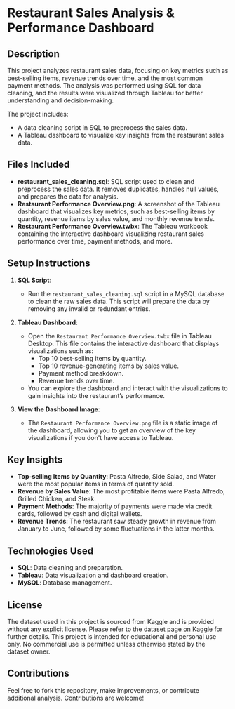 # Restaurant Sales Analysis & Performance Dashboard

## Description
This project analyzes restaurant sales data, focusing on key metrics such as best-selling items, revenue trends over time, and the most common payment methods. The analysis was performed using SQL for data cleaning, and the results were visualized through Tableau for better understanding and decision-making.

The project includes:
- A data cleaning script in SQL to preprocess the sales data.
- A Tableau dashboard to visualize key insights from the restaurant sales data.

## Files Included
- **restaurant_sales_cleaning.sql**: SQL script used to clean and preprocess the sales data. It removes duplicates, handles null values, and prepares the data for analysis.
- **Restaurant Performance Overview.png**: A screenshot of the Tableau dashboard that visualizes key metrics, such as best-selling items by quantity, revenue items by sales value, and monthly revenue trends.
- **Restaurant Performance Overview.twbx**: The Tableau workbook containing the interactive dashboard visualizing restaurant sales performance over time, payment methods, and more.

## Setup Instructions
1. **SQL Script**:
   - Run the `restaurant_sales_cleaning.sql` script in a MySQL database to clean the raw sales data. This script will prepare the data by removing any invalid or redundant entries.
   
2. **Tableau Dashboard**:
   - Open the `Restaurant Performance Overview.twbx` file in Tableau Desktop. This file contains the interactive dashboard that displays visualizations such as:
     - Top 10 best-selling items by quantity.
     - Top 10 revenue-generating items by sales value.
     - Payment method breakdown.
     - Revenue trends over time.
   - You can explore the dashboard and interact with the visualizations to gain insights into the restaurant’s performance.

3. **View the Dashboard Image**:
   - The `Restaurant Performance Overview.png` file is a static image of the dashboard, allowing you to get an overview of the key visualizations if you don't have access to Tableau.

## Key Insights
- **Top-selling Items by Quantity**: Pasta Alfredo, Side Salad, and Water were the most popular items in terms of quantity sold.
- **Revenue by Sales Value**: The most profitable items were Pasta Alfredo, Grilled Chicken, and Steak.
- **Payment Methods**: The majority of payments were made via credit cards, followed by cash and digital wallets.
- **Revenue Trends**: The restaurant saw steady growth in revenue from January to June, followed by some fluctuations in the latter months.

## Technologies Used
- **SQL**: Data cleaning and preparation.
- **Tableau**: Data visualization and dashboard creation.
- **MySQL**: Database management.

## License
The dataset used in this project is sourced from Kaggle and is provided without any explicit license. Please refer to the [dataset page on Kaggle](https://www.kaggle.com/datasets/ahmedmohamed2003/restaurant-sales-dirty-data-for-cleaning-training) for further details. This project is intended for educational and personal use only. No commercial use is permitted unless otherwise stated by the dataset owner.

## Contributions
Feel free to fork this repository, make improvements, or contribute additional analysis. Contributions are welcome!
